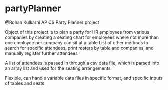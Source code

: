 # partyPlanner
@Rohan Kulkarni
AP CS Party Planner project

Object of this project is to plan a party for HR employees from various companies by creating a seating chart for employees where not more than one employee per company can sit at a table
List of other methods to search for specific attendees, print rosters by table and companies, and manually register further attendees

A list of attendees is passed in through a csv data file, which is parsed into an array list and used for the seating arrangements

Flexible, can handle variable data files in specific format, and specific inputs of tables and seats
